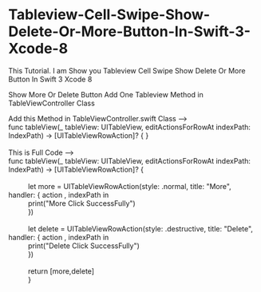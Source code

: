 # Tableview-Cell-Swipe-Show-Delete-Or-More-Button-In-Swift-3-Xcode-8
This Tutorial. I am Show you Tableview Cell Swipe Show Delete Or More Button In Swift 3 Xcode 8 <br>

Show More Or Delete Button Add One Tableview Method in TableViewController Class <br>

Add this Method in TableViewController.swift Class --> <br>
func tableView(_ tableView: UITableView, editActionsForRowAt indexPath: IndexPath) -> [UITableViewRowAction]? {
}
<br>
<br>
This is Full Code --> <br>
  func tableView(_ tableView: UITableView, editActionsForRowAt indexPath: IndexPath) -> [UITableViewRowAction]? { <br><br>
  &nbsp;&nbsp;&nbsp;&nbsp;&nbsp;&nbsp;&nbsp;&nbsp;&nbsp; let more = UITableViewRowAction(style: .normal, title: "More",   handler: { action , indexPath in <br>
&nbsp;&nbsp;&nbsp;&nbsp;&nbsp;&nbsp;&nbsp;&nbsp;&nbsp; print("More Click SuccessFully") <br>
&nbsp;&nbsp;&nbsp;&nbsp;&nbsp;&nbsp;&nbsp;&nbsp;&nbsp; })<br><br>
&nbsp;&nbsp;&nbsp;&nbsp;&nbsp;&nbsp;&nbsp;&nbsp;&nbsp; let delete = UITableViewRowAction(style: .destructive, title: "Delete", handler: { action , indexPath in <br>
&nbsp;&nbsp;&nbsp;&nbsp;&nbsp;&nbsp;&nbsp;&nbsp;&nbsp; print("Delete Click SuccessFully") <br>
&nbsp;&nbsp;&nbsp;&nbsp;&nbsp;&nbsp;&nbsp;&nbsp;&nbsp; }) <br><br>
&nbsp;&nbsp;&nbsp;&nbsp;&nbsp;&nbsp;&nbsp;&nbsp;&nbsp; return [more,delete] <br>
&nbsp;&nbsp;&nbsp;&nbsp;&nbsp;&nbsp;&nbsp;&nbsp;&nbsp; } <br>
